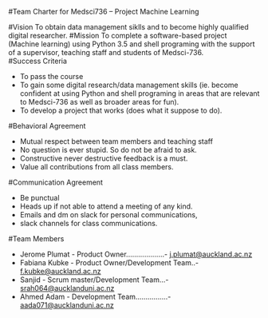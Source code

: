 #Team Charter for Medsci736 – Project Machine Learning

#Vision
To obtain data management siklls and to become highly qualified digital researcher.
#Mission
To complete a software-based project (Machine learning) using Python 3.5 and shell programing with the support of a supervisor, teaching staff and students of Medsci-736.  
#Success Criteria
- To pass the course
- To gain some digital research/data management skills (ie. become confident at using Python and shell programing in areas   that are relevant to Medsci-736 as well as broader areas for fun).
- To develop a project that works (does what it suppose to do).

#Behavioral Agreement
- Mutual respect between team members and teaching staff
- No question is ever stupid. So do not be afraid to ask.
- Constructive never destructive feedback is a must.
- Value all contributions from all class members.

#Communication Agreement
- Be punctual
- Heads up if not able to attend a meeting of any kind.
- Emails and dm on slack for personal communications, 
- slack channels for class communications.


#Team Members
- Jerome Plumat - Product Owner...................- j.plumat@auckland.ac.nz
- Fabiana Kubke - Product Owner/Development Team..- f.kubke@auckland.ac.nz 
- Sanjid        - Scrum master/Development Team...- srah064@aucklanduni.ac.nz
- Ahmed Adam    - Development Team................- aada071@aucklanduni.ac.nz


